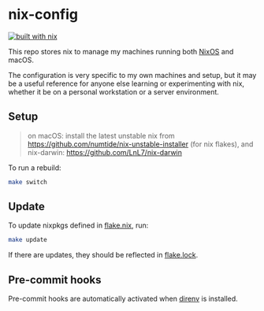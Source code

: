 # nix-config

[![built with nix](https://builtwithnix.org/badge.svg)](https://builtwithnix.org)

This repo stores nix to manage my machines running both [NixOS](https://nixos.org/) and macOS.

The configuration is very specific to my own machines and setup, but it may be a useful reference for anyone else learning or experimenting with nix, whether it be on a personal workstation or a server environment.

## Setup

> on macOS: install the latest unstable nix from https://github.com/numtide/nix-unstable-installer (for nix flakes),
> and nix-darwin: https://github.com/LnL7/nix-darwin

To run a rebuild:

```sh
make switch
```

## Update

To update nixpkgs defined in [flake.nix](./flake.nix), run:

```sh
make update
```

If there are updates, they should be reflected in [flake.lock](./flake.lock).

## Pre-commit hooks

Pre-commit hooks are automatically activated when [direnv](https://github.com/direnv/direnv) is installed.
